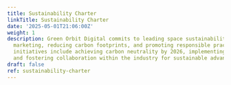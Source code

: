 ```yaml
---
title: Sustainability Charter
linkTitle: Sustainability Charter
date: '2025-05-01T21:06:00Z'
weight: 1
description: Green Orbit Digital commits to leading space sustainability through eco-conscious
  marketing, reducing carbon footprints, and promoting responsible practices. Key
  initiatives include achieving carbon neutrality by 2026, implementing green technologies,
  and fostering collaboration within the industry for sustainable advancements.
draft: false
ref: sustainability-charter
---
```


